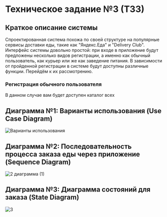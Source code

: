 # Техническое задание №3 (ТЗ3)

## Краткое описание системы

Спроектированная система похожа по своей структуре на популярные сервисы доставки еды, такие как "Яндекс.Еда" и "Delivery Club". Интерфейс системы довольно простой: при входе в приложение будут предложены несколько видов регистрации, а именно как обычный пользователь, как курьер или же как заведение питания. В зависимости от пройденной регистрации в системе будут доступны различные функции. Перейдём к их рассмотрению.

### Регистрация обычного пользователя

В данном случае вам будет доступен каталог всех 


## Диаграмма №1: Варианты использования (Use Case Diagram)

![Варианты использования ](https://github.com/fffninteen/TZ_3/assets/164251870/2497143f-11d8-4be2-8a7b-d4fe20402088)

## Диаграмма №2: Последовательность процесса заказа еды через приложение (Sequence Diagram)

![2 диаграмма (1)](https://github.com/fffninteen/TZ_3/assets/164251870/0f7a28d6-7b5a-4b38-96e1-a4621478a47c)

## Диаграмма №3: Диаграмма состояний для заказа (State Diagram)

![3](https://github.com/fffninteen/TZ_3/assets/164251870/92703d25-dcfc-4f30-8b77-3c429cc3e2d8)


